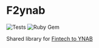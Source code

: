 # F2ynab

![Tests](https://github.com/syncforynab/f2ynab/workflows/Tests/badge.svg)
![Ruby Gem](https://github.com/syncforynab/f2ynab/workflows/Ruby%20Gem/badge.svg)

Shared library for [Fintech to YNAB](https://github.com/fintech-to-ynab/fintech-to-ynab)
